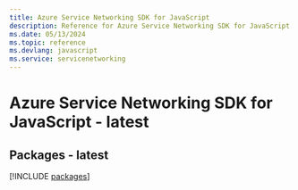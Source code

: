 ```yaml
---
title: Azure Service Networking SDK for JavaScript
description: Reference for Azure Service Networking SDK for JavaScript
ms.date: 05/13/2024
ms.topic: reference
ms.devlang: javascript
ms.service: servicenetworking
---
```

# Azure Service Networking SDK for JavaScript - latest
## Packages - latest
[!INCLUDE [packages](service-networking-index.md)]